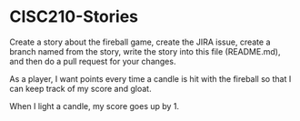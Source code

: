 # CISC210-Stories

Create a story about the fireball game, create the JIRA issue, create a branch named from the story, write the story into this file
(README.md), and then do a pull request for your changes.

As a player, I want points every time a candle is hit with the fireball so that I can keep track of my score and gloat.

When I light a candle, my score goes up by 1.
